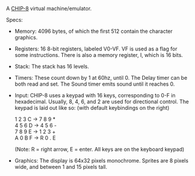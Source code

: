   
A [CHIP-8](https://en.wikipedia.org/wiki/CHIP-8) virtual machine/emulator.  
  
  
Specs:  
  
* Memory: 4096 bytes, of which the first 512 contain the character graphics.  
  
* Registers: 16 8-bit registers, labeled V0-VF. VF is used as a flag for some instructions. There is also a memory register, I, which is 16 bits.  
  
* Stack: The stack has 16 levels.  
  
* Timers: These count down by 1 at 60hz, until 0. The Delay timer can be both read and set. The Sound timer emits sound until it reaches 0.  
  
* Input: CHIP-8 uses a keypad with 16 keys, corresponding to 0-F in hexadecimal. Usually, 8, 4, 6, and 2 are used for directional control. The keypad is laid out like so: (with default keybindings on the right)  
  
	1 2 3 C  ->  7 8 9 *  
	4 5 6 D  ->  4 5 6 -  
	7 8 9 E  ->  1 2 3 +  
	A 0 B F  ->  R 0 . E  
  
	(Note: R = right arrow, E = enter. All keys are on the keyboard keypad)  
  
* Graphics: The display is 64x32 pixels monochrome. Sprites are 8 pixels wide, and between 1 and 15 pixels tall.  

